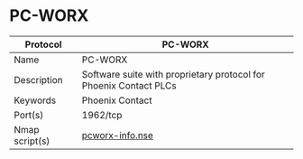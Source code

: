 # PC-WORX

| Protocol | PC-WORX |
|---|---|
| Name | PC-WORX |
| Description | Software suite with proprietary protocol for Phoenix Contact PLCs |
| Keywords | Phoenix Contact |
| Port(s) | 1962/tcp |
| Nmap script(s) | [pcworx-info.nse](https://github.com/digitalbond/Redpoint/blob/master/pcworx-info.nse) |


